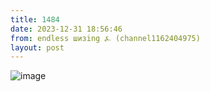 ```yaml
---
title: 1484
date: 2023-12-31 18:56:46
from: endless шизing ⍼ (channel1162404975)
layout: post
---
```


![image](photos/photo_197@31-12-2023_18-56-46.jpg)


